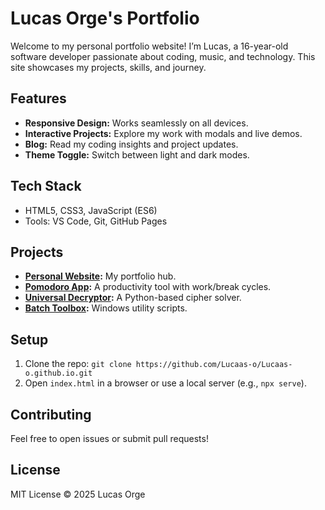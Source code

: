 # Lucas Orge's Portfolio

Welcome to my personal portfolio website! I’m Lucas, a 16-year-old software developer passionate about coding, music, and technology. This site showcases my projects, skills, and journey.

## Features
- **Responsive Design:** Works seamlessly on all devices.
- **Interactive Projects:** Explore my work with modals and live demos.
- **Blog:** Read my coding insights and project updates.
- **Theme Toggle:** Switch between light and dark modes.

## Tech Stack
- HTML5, CSS3, JavaScript (ES6)
- Tools: VS Code, Git, GitHub Pages

## Projects
- **[Personal Website](https://lucaas-o.github.io):** My portfolio hub.
- **[Pomodoro App](https://github.com/Lucaas-o/pomodoro-app):** A productivity tool with work/break cycles.
- **[Universal Decryptor](https://github.com/Lucaas-o/Universal-Decryptor):** A Python-based cipher solver.
- **[Batch Toolbox](https://github.com/Lucaas-o/Batch-Toolbox):** Windows utility scripts.

## Setup
1. Clone the repo: `git clone https://github.com/Lucaas-o/Lucaas-o.github.io.git`
2. Open `index.html` in a browser or use a local server (e.g., `npx serve`).

## Contributing
Feel free to open issues or submit pull requests!

## License
MIT License © 2025 Lucas Orge